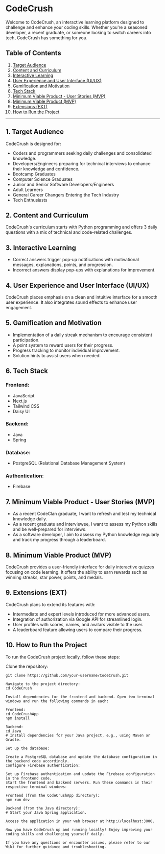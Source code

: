 # CodeCrush

Welcome to CodeCrush, an interactive learning platform designed to challenge and enhance your coding skills. Whether you're a seasoned developer, a recent graduate, or someone looking to switch careers into tech, CodeCrush has something for you.

## Table of Contents
1. [Target Audience](#1-target-audience)
2. [Content and Curriculum](#2-content-and-curriculum)
3. [Interactive Learning](#3-interactive-learning)
4. [User Experience and User Interface (UI/UX)](#4-user-experience-and-user-interface-uiux)
5. [Gamification and Motivation](#5-gamification-and-motivation)
6. [Tech Stack](#6-tech-stack)
7. [Minimum Viable Product - User Stories (MVP)](#7-minimum-viable-product-user-stories-mvp)
8. [Minimum Viable Product (MVP)](#8-minimum-viable-product-mvp)
9. [Extensions (EXT)](#9-extensions-ext)
10. [How to Run the Project](#10-how-to-run-the-project)

---

## 1. Target Audience

CodeCrush is designed for:

* Coders and programmers seeking daily challenges and consolidated knowledge.
* Developers/Engineers preparing for technical interviews to enhance their knowledge and confidence.
* Bootcamp Graduates
* Computer Science Graduates
* Junior and Senior Software Developers/Engineers
* Adult Learners
* General Career Changers Entering the Tech Industry
* Tech Enthusiasts

## 2. Content and Curriculum

CodeCrush's curriculum starts with Python programming and offers 3 daily questions with a mix of technical and code-related challenges.

## 3. Interactive Learning

* Correct answers trigger pop-up notifications with motivational messages, explanations, points, and progression.
* Incorrect answers display pop-ups with explanations for improvement.

## 4. User Experience and User Interface (UI/UX)

CodeCrush places emphasis on a clean and intuitive interface for a smooth user experience. It also integrates sound effects to enhance user engagement.

## 5. Gamification and Motivation

* Implementation of a daily streak mechanism to encourage consistent participation.
* A point system to reward users for their progress.
* Progress tracking to monitor individual improvement.
* Solution hints to assist users when needed.

## 6. Tech Stack

### Frontend:
* JavaScript
* Next.js
* Tailwind CSS
* Daisy UI

### Backend:
* Java
* Spring

### Database:
* PostgreSQL (Relational Database Management System)

### Authentication:
* Firebase

## 7. Minimum Viable Product - User Stories (MVP)

* As a recent CodeClan graduate, I want to refresh and test my technical knowledge daily.
* As a recent graduate and interviewee, I want to assess my Python skills and be well-prepared for interviews.
* As a software developer, I aim to assess my Python knowledge regularly and track my progress through a leaderboard.

## 8. Minimum Viable Product (MVP)

CodeCrush provides a user-friendly interface for daily interactive quizzes focusing on code learning. It offers the ability to earn rewards such as winning streaks, star power, points, and medals.

## 9. Extensions (EXT)

CodeCrush plans to extend its features with:

* Intermediate and expert levels introduced for more advanced users.
* Integration of authorization via Google API for streamlined login.
* User profiles with scores, names, and avatars visible to the user.
* A leaderboard feature allowing users to compare their progress.

## 10. How to Run the Project


To run the CodeCrush project locally, follow these steps:

Clone the repository:
   ```shell
   git clone https://github.com/your-username/CodeCrush.git

Navigate to the project directory:
cd CodeCrush

Install dependencies for the frontend and backend. Open two terminal windows and run the following commands in each:

Frontend:
cd CodeCrushApp
npm install

Backend:
cd Java
# Install dependencies for your Java project, e.g., using Maven or Gradle.

Set up the database:

Create a PostgreSQL database and update the database configuration in the backend code accordingly.
Configure Firebase authentication:

Set up Firebase authentication and update the Firebase configuration in the frontend code.
Start the frontend and backend servers. Run these commands in their respective terminal windows:

Frontend (from the CodeCrushApp directory):
npm run dev

Backend (from the Java directory):
# Start your Java Spring application.

Access the application in your web browser at http://localhost:3000.

Now you have CodeCrush up and running locally! Enjoy improving your coding skills and challenging yourself daily.

If you have any questions or encounter issues, please refer to our Wiki for further guidance and troubleshooting.






